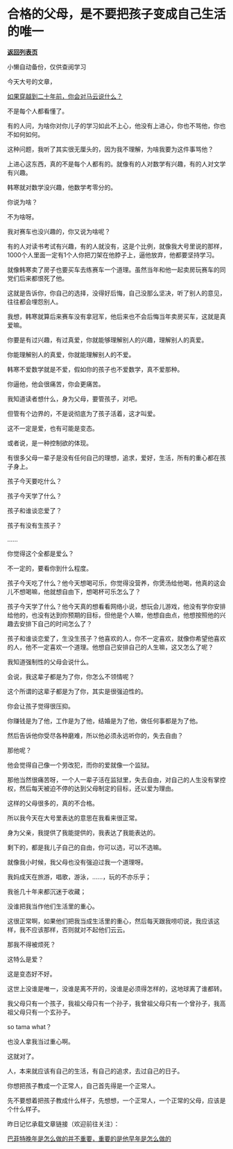 # 合格的父母，是不要把孩子变成自己生活的唯一

[**返回列表页**](/gzh/记忆承载3)

小懒自动备份，仅供查阅学习

今天大号的文章，

[如果穿越到二十年前，你会对马云说什么？](https://mp.weixin.qq.com/s?__biz=MzU0MjYwNDU2Mw==&mid=2247485953&idx=1&sn=d566a3163f02c3c3557d8afb1f74daeb&chksm=fb19667dcc6eef6b8f928fbc09dff11f11b09011ed4a6e883041d8ec01515e9da183ffd0e38d&token=828640568&lang=zh_CN&scene=21#wechat_redirect)  

不是每个人都看懂了。

  

有的人问，为啥你对你儿子的学习如此不上心，他没有上进心，你也不骂他，你也不如何如何。

  

这种问题，我听了其实很无厘头的，因为我不理解，为啥我要为这件事骂他？

  

上进心这东西，真的不是每个人都有的。就像有的人对数学有兴趣，有的人对文学有兴趣。

  

韩寒就对数学没兴趣，他数学考零分的。

  

你说为啥？

  

不为啥呀。

  

我对赛车也没兴趣的，你又说为啥呢？

  

有的人对读书考试有兴趣，有的人就没有，这是个比例，就像我大号里说的那样，1000个人里面一定有1个人你把刀架在他脖子上，逼他放弃，他都要坚持学习。

  

就像韩寒卖了房子也要买车去练赛车一个道理。虽然当年和他一起卖房玩赛车的同党们后来都恨死了他。

  

这就是告诉你，你自己的选择，没得好后悔，自己没那么坚决，听了别人的意见，往往都会埋怨别人。

  

我想，韩寒就算后来赛车没有拿冠军，他后来也不会后悔当年卖房买车，这就是真爱嘛。

  

你要是有过兴趣，有过真爱，你就能够理解别人的兴趣，理解别人的真爱。

  

你能理解别人的真爱，你就能理解别人的不爱。

  

韩寒不爱数学就是不爱，假如你的孩子也不爱数学，真不爱那种。

  

你逼他，他会很痛苦，你会更痛苦。

  

我知道读者想什么，身为父母，要管孩子，对吧。

  

但管有个边界的，不是说彻底为了孩子活着，这才叫爱。

  

这不一定是爱，也有可能是变态。

  

或者说，是一种控制欲的体现。

  

有很多父母一辈子是没有任何自己的理想，追求，爱好，生活，所有的重心都在孩子身上。

  

孩子今天要吃什么？

孩子今天学了什么？

孩子和谁谈恋爱了？

孩子有没有生孩子？

......

  

你觉得这个全都是爱么？

  

不一定的，要看你到什么程度。

  

孩子今天吃了什么？他今天想喝可乐，你觉得没营养，你煲汤给他喝，他真的这会儿不想喝嘛，他就想自由下，想喝杯可乐怎么了？

  

孩子今天学了什么？他今天真的想看看网络小说，想玩会儿游戏，他没有学你安排给他的，也没有达到你预期的目标，但他是个人嘛，他想自由点，他想按照他的兴趣去安排下自己的时间怎么了？

  

孩子和谁谈恋爱了，生没生孩子？他喜欢的人，你不一定喜欢，就像你希望他喜欢的人，他不一定喜欢一个道理。他想自己安排自己的人生嘛，这又怎么了呢？

  

我知道强制性的父母会说什么。

  

会说，我这辈子都是为了你，你怎么不领情呢？

  

这个所谓的这辈子都是为了你，其实是很强迫性的。

  

你会让孩子觉得很压抑。

  

你赚钱是为了他，工作是为了他，结婚是为了他，做任何事都是为了他。

然后告诉他你受尽各种磨难，所以他必须永远听你的，失去自由？

  

那他呢？

  

他会觉得自己像一个劳改犯，而你的爱就像一个监狱。

  

那他当然很痛苦呀，一个人一辈子活在监狱里，失去自由，对自己的人生没有掌控权，然后每天被迫不停的达到父母制定的目标，还以爱为理由。

  

这样的父母很多的，真的不合格。

  

所以我今天在大号里表达的意思在我看来很正常。

  

身为父亲，我提供了我能提供的，我表达了我能表达的。

  

剩下的，都是我儿子自己的自由，你可以选，可以不选嘛。

  

就像我小时候，我父母也没有强迫过我一个道理呀。

  

我妈成天在旅游，唱歌，游泳，......，玩的不亦乐乎；

我爸几十年来都沉迷于收藏；

没谁把我当作他们生活里的重心。

  

这很正常啊，如果他们把我当成生活里的重心，然后每天跟我唠叨说，我应该这样，我不应该那样，否则就对不起他们云云。

  

那我不得被烦死？

  

这特么是爱？

这是变态好不好。

  

这世上没谁是唯一，没谁是离不开的，没谁是必须得怎样的，这地球离了谁都转。

  

我父母只有一个孩子，我祖父母只有一个孙子，我曾祖父母只有一个曾孙子，我高祖父母只有一个玄孙子。

  

so tama what？

  

也没人拿我当过重心啊。

  

这就对了。

  

人，本来就应该有自己的生活，有自己的追求，去过自己的日子。

  

你想把孩子教成一个正常人，自己首先得是一个正常人。

  

先不要想着把孩子教成什么样子，先想想，一个正常人，一个正常的父母，应该是个什么样子。

  

昨日记忆承载文章链接（欢迎前往关注）：

[巴菲特晚年是怎么做的并不重要，重要的是他早年是怎么做的](https://mp.weixin.qq.com/s?__biz=MzU0MjYwNDU2Mw==&mid=2247485951&idx=1&sn=d721abc70cf57d1ea085ebb34b2020af&chksm=fb196583cc6eec9599d57ada54e1d615efedfb20c9e0e7dd37133453f0617f146f802684ac62&token=828640568&lang=zh_CN&scene=21#wechat_redirect)  

